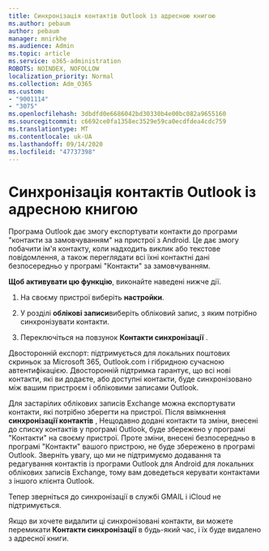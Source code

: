 ```yaml
---
title: Синхронізація контактів Outlook із адресною книгою
ms.author: pebaum
author: pebaum
manager: mnirkhe
ms.audience: Admin
ms.topic: article
ms.service: o365-administration
ROBOTS: NOINDEX, NOFOLLOW
localization_priority: Normal
ms.collection: Adm_O365
ms.custom:
- "9001114"
- "3075"
ms.openlocfilehash: 3dbdfd0e6686042bd30330b4e00bc082a9655160
ms.sourcegitcommit: c6692ce0fa1358ec3529e59ca0ecdfdea4cdc759
ms.translationtype: MT
ms.contentlocale: uk-UA
ms.lasthandoff: 09/14/2020
ms.locfileid: "47737398"
---
```

# <a name="sync-my-outlook-contacts-to-my-address-book"></a>Синхронізація контактів Outlook із адресною книгою

Програма Outlook дає змогу експортувати контакти до програми "контакти за замовчуванням" на пристрої з Android. Це дає змогу побачити ім'я контакту, коли надходить виклик або текстове повідомлення, а також переглядати всі їхні контактні дані безпосередньо у програмі "Контакти" за замовчуванням.
 
**Щоб активувати цю функцію**, виконайте наведені нижче дії.
 
1. На своєму пристрої виберіть **настройки**.

2. У розділі **облікові записи**виберіть обліковий запис, з яким потрібно синхронізувати контакти.

3. Переключіться на повзунок **Контакти синхронізації** .
 
Двосторонній експорт: підтримується для локальних поштових скриньок за Microsoft 365, Outlook.com і гібридною сучасною автентифікацією. Двосторонній підтримка гарантує, що всі нові контакти, які ви додаєте, або доступні контакти, буде синхронізовано між вашим пристроєм і обліковими записами Outlook.
 
Для застарілих облікових записів Exchange можна експортувати контакти, які потрібно зберегти на пристрої. Після ввімкнення **синхронізації контактів** , Нещодавно додані контакти та зміни, внесені до списку контактів у програмі Outlook, буде збережено у програмі "Контакти" на своєму пристрої. Проте зміни, внесені безпосередньо в програмі "Контакти" вашого пристрою, не буде збережено в програмі Outlook. Зверніть увагу, що ми не підтримуємо додавання та редагування контактів із програми Outlook для Android для локальних облікових записів Exchange, тому вам доведеться керувати контактами з іншого клієнта Outlook.
 
Тепер зверніться до синхронізації в службі GMAIL і iCloud не підтримується.
 
Якщо ви хочете видалити ці синхронізовані контакти, ви можете перемикати **Контакти синхронізації** в будь-який час, і їх буде видалено з адресної книги.
